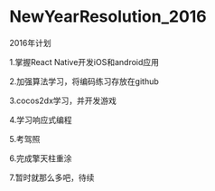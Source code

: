 # NewYearResolution_2016
<p>2016年计划</p>
<p>1.掌握React Native开发iOS和android应用</p>
<p>2.加强算法学习，将编码练习存放在github</p>
<p>3.cocos2dx学习，并开发游戏</p>
<p>4.学习响应式编程</p>
<p>5.考驾照</p>
<p>6.完成擎天柱重涂</p>
<p>7.暂时就那么多吧，待续</p>
